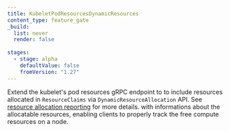 ```yaml
---
title: KubeletPodResourcesDynamicResources
content_type: feature_gate
_build:
  list: never
  render: false
  
stages:
  - stage: alpha
    defaultValue: false
    fromVersion: "1.27"  
---
```

Extend the kubelet's pod resources gRPC endpoint to
to include resources allocated in `ResourceClaims` via `DynamicResourceAllocation` API.
See [resource allocation reporting](/docs/concepts/extend-kubernetes/compute-storage-net/device-plugins/#monitoring-device-plugin-resources) for more details.
with informations about the allocatable resources, enabling clients to properly
track the free compute resources on a node.
